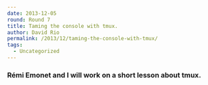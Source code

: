 ```yaml
---
date: 2013-12-05
round: Round 7
title: Taming the console with tmux.
author: David Rio
permalink: /2013/12/taming-the-console-with-tmux/
tags:
  - Uncategorized
---
```

### <span style="font-size: 16px;">Rémi Emonet and I will work on a short lesson about tmux.</span>
